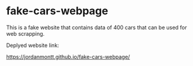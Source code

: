 # fake-cars-webpage
This is a fake website that contains data of 400 cars that can be used for web scrapping.

Deplyed website link:

https://jordanmontt.github.io/fake-cars-webpage/
